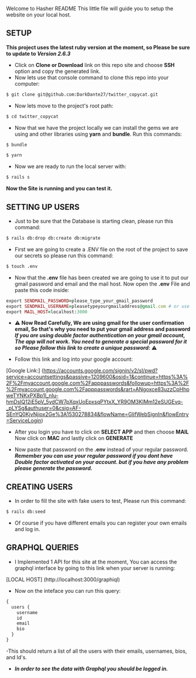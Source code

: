 Welcome to Hasher README This little file will guide you to setup the website on your local host.

## SETUP

**This project uses the latest ruby version at the moment, so Please be sure to update to _Version 2.6.3_**

- Click on **Clone or Download** link on this repo site and choose **SSH** option and copy the generated link.
- Now lets use that console command to clone this repo into your computer:

```bash
$ git clone git@github.com:DarkDante27/twitter_copycat.git
```

- Now lets move to the project's root path:

```bash
$ cd twitter_copycat
```
- Now that we have the project locally we can install the gems we are using and other libraries using **yarn** and **bundle**.
Run this commands:

```bash
$ bundle
```
```bash
$ yarn
```

- Now we are ready to run the local server with:

```bash
$ rails s
```
**Now the Site is running and you can test it.**

## SETTING UP USERS

- Just to be sure that the Database is starting clean, please run this command:

```bash
$ rails db:drop db:create db:migrate
```

- First we are going to create a .ENV file on the root of the project to save our secrets so please run this command:

```bash
$ touch .env
```

- Now that the **.env** file has been created we are going to use it to put our gmail password and email and the mail host.
Now open the **.env** File and paste this code inside:

```ruby
export SENDMAIL_PASSWORD=please_type_your_gmail_password
export SENDMAIL_USERNAME=pleasetypeyourgmailaddress@gmail.com # or use your generated password from the link below.
export MAIL_HOST=localhost:3000
```

- :warning: **Now Read Carefully, We are using gmail for the user confirmation email, So that's why you need to put your gmail address and password**
**_If you are using double factor authentication on your gmail account, The app will not work.
You need to generate a special password for it so Please follow this link to create a unique password:_** :warning:

- Follow this link and log into your google account:

[Google Link:] (https://accounts.google.com/signin/v2/sl/pwd?service=accountsettings&passive=1209600&osid=1&continue=https%3A%2F%2Fmyaccount.google.com%2Fapppasswords&followup=https%3A%2F%2Fmyaccount.google.com%2Fapppasswords&rart=ANgoxce83uzzCpHhpweTYNKxPXBp1l_nIu-hmDslQ12iE5pV_5ydCW7pXqxUoEpxsqPYtxX_YR9OM3KIMm12eSUGEvq-_pLYSg&authuser=0&csig=AF-SEnYQ0KjvNjiox2Ge%3A1530278834&flowName=GlifWebSignIn&flowEntry=ServiceLogin)

- After you login you have to click on **SELECT APP** and then choose **MAIL**
Now click on **MAC** and lastly click on **GENERATE**

- Now paste that password on the **.env** instead of your regular password. **_Remember you can use your regular password if you
dont have Double factor activated on your account. but if you have any problem please generate the password._**

## CREATING USERS

- In order to fill the site with fake users to test, Please run this command:

```bash
$ rails db:seed
```

- Of course if you have different emails you can register your own emails and log in.

## GRAPHQL QUERIES

- I Implemented 1 API for this site at the moment, You can access the graphql interface by going to this link when your server is running:

[LOCAL HOST] (http://localhost:3000/graphiql)

- Now on the inteface you can run this query:

```graphql
{
  users {
    username
    id
    email
    bio
  }
}
```

-This should return a list of all the users with their emails, usernames, bios, and Id's.

- **_In order to see the data with Graphql you should be logged in._**
